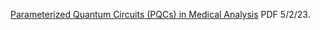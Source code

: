 [Parameterized Quantum Circuits (PQCs) in Medical Analysis](https://drive.google.com/file/d/1-2ElzxFWiPCCi1rBbAN5qssu2__IakLj/view?usp=sharing) PDF 5/2/23.
